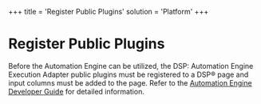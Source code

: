 +++
title = 'Register Public Plugins'
solution = 'Platform'
+++

# Register Public Plugins

Before the Automation Engine can be utilized, the DSP: Automation Engine
Execution Adapter public plugins must be registered to a DSP® page and
input columns must be added to the page. Refer to the [Automation Engine
Developer
Guide](https://support.boaweb.com/hc/en-us/articles/115011886307-Automation-Engine-Developer-Guide)
for detailed information.
